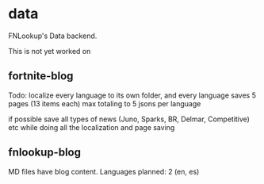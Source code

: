 # data
FNLookup's Data backend.

This is not yet worked on

## fortnite-blog

Todo: localize every language to its own folder, and every language saves 5 pages (13 items each) max totaling to 5 jsons per language

if possible save all types of news (Juno, Sparks, BR, Delmar, Competitive) etc while doing all the localization and page saving

## fnlookup-blog

MD files have blog content. Languages planned: 2 (en, es)
